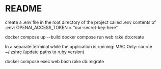 # README

create a .env file in the root directory of the project called .env
contents of .env:
OPENAI_ACCESS_TOKEN = "our-secret-key-here"

docker compose up --build
docker compose run web rake db:create

In a separate terminal while the application is running:
MAC Only: source ~/.zshrc (update paths to ruby version)

docker compose exec web bash
rake db:migrate